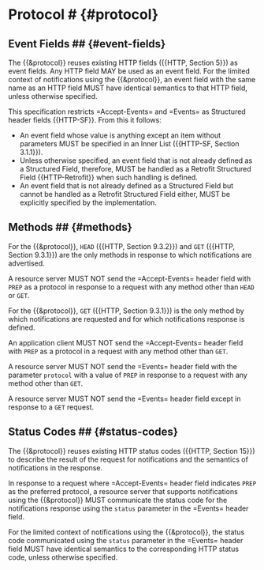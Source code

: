 # Protocol # {#protocol}

## Event Fields ## {#event-fields}

The {{&protocol}} reuses existing HTTP fields ({{HTTP, Section 5}}) as event fields. Any HTTP field MAY be used as an event field. For the limited context of notifications using the {{&protocol}}, an event field with the same name as an HTTP field MUST have identical semantics to that HTTP field, unless otherwise specified.

This specification restricts =Accept-Events= and =Events= as Structured header fields {{HTTP-SF}}. From this it follows:

+ An event field whose value is anything except an item without parameters MUST be specified in an Inner List ({{HTTP-SF, Section 3.1.1}}).
+ Unless otherwise specified, an event field that is not already defined as a Structured Field, therefore, MUST be handled as a Retrofit Structured Field {{HTTP-Retrofit}} when such handling is defined.
+ An event field that is not already defined as a Structured Field but cannot be handled as a Retrofit Structured Field either, MUST be explicitly specified by the implementation.

## Methods ## {#methods}

For the {{&protocol}}, `HEAD` ({{HTTP, Section 9.3.2}}) and `GET` ({{HTTP, Section 9.3.1}}) are the only methods in response to which notifications are advertised.

A resource server MUST NOT send the =Accept-Events= header field with `PREP` as a protocol in response to a request with any method other than `HEAD` or `GET`.

For the {{&protocol}}, `GET` ({{HTTP, Section 9.3.1}}) is the only method by which notifications are requested and for which notifications response is defined.

An application client MUST NOT send the =Accept-Events= header field with `PREP` as a protocol in a request with any method other than `GET`.

A resource server MUST NOT send the =Events= header field with the parameter `protocol` with a value of `PREP` in response to a request with any method other than `GET`.

A resource server MUST NOT send the =Events= header field except in response to a `GET` request.

## Status Codes ## {#status-codes}

The {{&protocol}} reuses existing HTTP status codes ({{HTTP, Section 15}}) to describe the result of the request for notifications and the semantics of notifications in the response.

In response to a request where =Accept-Events= header field indicates `PREP` as the preferred protocol, a resource server that supports notifications using the {{&protocol}} MUST communicate the status code for the notifications response using the `status` parameter in the =Events= header field.

For the limited context of notifications using the {{&protocol}}, the status code communicated using the `status` parameter in the =Events= header field MUST have identical semantics to the corresponding HTTP status code, unless otherwise specified.
